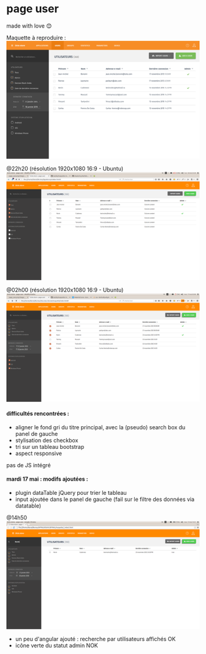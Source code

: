 # page user
made with love :blush:

Maquette à reproduire :
![@reproduire](page_user.png)

@22h20 (résolution 1920x1080 16:9 - Ubuntu)
![WIP - 88%](22h20.png)

@02h00 (résolution 1920x1080 16:9 - Ubuntu)
![WIP - 93%](02h00.png)


#### difficultés rencontrées :
- aligner le fond gri du titre principal, avec la (pseudo) search box du panel de gauche
- stylisation des checkbox
- tri sur un tableau bootstrap
- aspect responsive

pas de JS intégré

#### mardi 17 mai : modifs ajoutées :
- plugin dataTable jQuery pour trier le tableau
- input ajoutée dans le panel de gauche (fail sur le filtre des données via datatable)


@14h50
![WIP - 98%](14h51.png)
- un peu d'angular ajouté : recherche par utilisateurs affichés OK
- icône verte du statut admin NOK